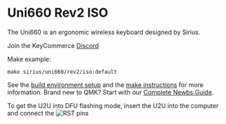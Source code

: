 # Uni660 Rev2 ISO

The Uni660 is an ergonomic wireless keyboard designed by Sirius.

Join the KeyCommerce [Discord](https://discord.gg/GJ8bdM)

Make example:

```
make sirius/uni660/rev2/iso:default
```

See the [build environment setup](https://docs.qmk.fm/#/getting_started_build_tools) and the [make instructions](https://docs.qmk.fm/#/getting_started_make_guide) for more information. Brand new to QMK? Start with our [Complete Newbs Guide](https://docs.qmk.fm/#/newbs).

To get the U2U into DFU flashing mode, insert the U2U into the computer and connect the ![RST pins](https://i.imgur.com/IlKKXWB.png)
